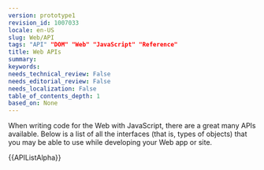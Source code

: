 ```yaml
---
version: prototype1
revision_id: 1007033
locale: en-US
slug: Web/API
tags: "API" "DOM" "Web" "JavaScript" "Reference"
title: Web APIs
summary: 
keywords: 
needs_technical_review: False
needs_editorial_review: False
needs_localization: False
table_of_contents_depth: 1
based_on: None
---
```

<p><span class="seoSummary">When writing code for the Web with JavaScript, there are a great many APIs available. Below is a list of all the interfaces (that is, types of objects) that you may be able to use while developing your Web app or site.</span></p>

<div>{{APIListAlpha}}</div>

